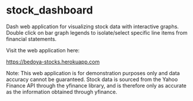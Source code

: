 # stock_dashboard

Dash web application for visualizing stock data with interactive graphs. 
Double click on bar graph legends to isolate/select specific line items from financial statements.

Visit the web application here: 

https://bedoya-stocks.herokuapp.com





Note:
This web application is for demonstration purposes only and data accuracy cannot be 
guaranteed. Stock data is sourced from the Yahoo Finance API through the yfinance library, 
and is therefore only as accurate as the information obtained through yfinance. 



